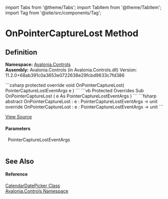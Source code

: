 import Tabs from '@theme/Tabs'; 
import TabItem from '@theme/TabItem'; 
import Tag from '@site/src/components/Tag'; 

# OnPointerCaptureLost Method




## Definition
**Namespace:** <a href="N_Avalonia_Controls">Avalonia.Controls</a>  
**Assembly:** Avalonia.Controls (in Avalonia.Controls.dll) Version: 11.2.0+68ab391c0a3653e0722638e29fcbd9633c7fd386

<Tabs groupId="api-code-preview">
<TabItem value="csharp" label="C#">
```csharp
protected override void OnPointerCaptureLost(
	PointerCaptureLostEventArgs e
)
```
</TabItem>
<TabItem value="vb" label="VB">
```vb
Protected Overrides Sub OnPointerCaptureLost ( 
	e As PointerCaptureLostEventArgs
)
```
</TabItem>
<TabItem value="fsharp" label="F#">
```fsharp
abstract OnPointerCaptureLost : 
        e : PointerCaptureLostEventArgs -> unit 
override OnPointerCaptureLost : 
        e : PointerCaptureLostEventArgs -> unit 
```
</TabItem>
</Tabs>



<a href="https://github.com/AvaloniaUI/Avalonia/tree/master/srcAvalonia.Controls/CalendarDatePicker/CalendarDatePicker.cs#L380" title="View the source code">View Source</a>



#### Parameters
<dl><dt>  PointerCaptureLostEventArgs</dt><dd> </dd></dl>

## See Also


#### Reference
<a href="T_Avalonia_Controls_CalendarDatePicker">CalendarDatePicker Class</a>  
<a href="N_Avalonia_Controls">Avalonia.Controls Namespace</a>  

